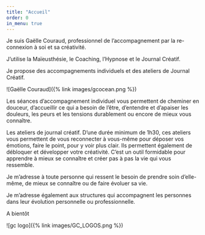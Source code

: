 ```yaml
---
title: "Accueil"
order: 0
in_menu: true
---
```

Je suis Gaëlle Couraud, professionnel de l’accompagnement par la re-connexion à soi et sa créativité. 

J’utilise la Maïeusthésie, le Coaching, l’Hypnose et le Journal Créatif. 

Je propose des accompagnements individuels et des ateliers de Journal Créatif.

![Gaëlle Couraud]({% link images/gcocean.png %})

Les séances d’accompagnement individuel vous permettent de cheminer en douceur, d’accueillir ce qui a besoin de l’être, d’entendre et d’apaiser les douleurs, les peurs et les tensions durablement ou encore de mieux vous connaître.

Les ateliers de journal créatif. D’une durée minimum de 1h30, ces ateliers vous permettent de vous reconnecter à vous-même pour déposer vos émotions, faire le point, pour y voir plus clair. Ils permettent également de débloquer et développer votre créativité. C’est un outil formidable pour apprendre à mieux se connaître et créer pas à pas la vie qui vous ressemble.

Je m’adresse à toute personne qui ressent le besoin de prendre soin d’elle-même, de mieux se connaître ou de faire évoluer sa vie.

Je m’adresse également aux structures qui accompagnent les personnes dans leur évolution personnelle ou professionnelle.

A bientôt

![gc logo]({% link images/GC_LOGOS.png %}) 